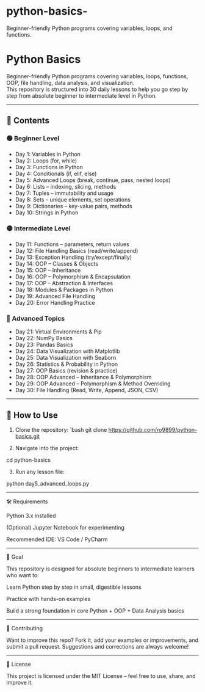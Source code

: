 # python-basics-
Beginner-friendly Python programs covering variables, loops, and functions.




# Python Basics 

Beginner-friendly Python programs covering variables, loops, functions, OOP, file handling, data analysis, and visualization.  
This repository is structured into 30 daily lessons to help you go step by step from absolute beginner to intermediate level in Python.

---

## 📂 Contents

### 🟢 Beginner Level
- Day 1: Variables in Python  
- Day 2: Loops (for, while)  
- Day 3: Functions in Python  
- Day 4: Conditionals (if, elif, else)  
- Day 5: Advanced Loops (break, continue, pass, nested loops)  
- Day 6: Lists – indexing, slicing, methods  
- Day 7: Tuples – immutability and usage  
- Day 8: Sets – unique elements, set operations  
- Day 9: Dictionaries – key-value pairs, methods  
- Day 10: Strings in Python  

### 🟡 Intermediate Level
- Day 11: Functions – parameters, return values  
- Day 12: File Handling Basics (read/write/append)  
- Day 13: Exception Handling (try/except/finally)  
- Day 14: OOP – Classes & Objects  
- Day 15: OOP – Inheritance  
- Day 16: OOP – Polymorphism & Encapsulation  
- Day 17: OOP – Abstraction & Interfaces  
- Day 18: Modules & Packages in Python  
- Day 19: Advanced File Handling  
- Day 20: Error Handling Practice  

### 🔵 Advanced Topics
- Day 21: Virtual Environments & Pip  
- Day 22: NumPy Basics  
- Day 23: Pandas Basics  
- Day 24: Data Visualization with Matplotlib  
- Day 25: Data Visualization with Seaborn  
- Day 26: Statistics & Probability in Python  
- Day 27: OOP Basics (revision & practice)  
- Day 28: OOP Advanced – Inheritance & Polymorphism  
- Day 29: OOP Advanced – Polymorphism & Method Overriding  
- Day 30: File Handling (Read, Write, Append, JSON, CSV)  

---

## 🚀 How to Use

1. Clone the repository:
   `bash
   git clone https://github.com/ro9899/python-basics.git

2. Navigate into the project:

cd python-basics


3. Run any lesson file:

python day5_advanced_loops.py




---

🛠 Requirements

Python 3.x installed

(Optional) Jupyter Notebook for experimenting

Recommended IDE: VS Code / PyCharm



---

🎯 Goal

This repository is designed for absolute beginners to intermediate learners who want to:

Learn Python step by step in small, digestible lessons

Practice with hands-on examples

Build a strong foundation in core Python + OOP + Data Analysis basics



---

🤝 Contributing

Want to improve this repo? Fork it, add your examples or improvements, and submit a pull request.
Suggestions and corrections are always welcome!


---

📜 License

This project is licensed under the MIT License – feel free to use, share, and improve it.








